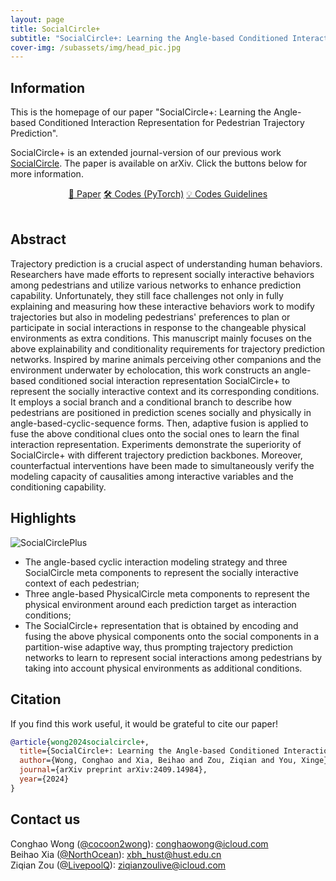 ```yaml
---
layout: page
title: SocialCircle+
subtitle: "SocialCircle+: Learning the Angle-based Conditioned Interaction Representation for Pedestrian Trajectory Prediction"
cover-img: /subassets/img/head_pic.jpg
---
```

<!--
 * @Author: Ziqian Zou
 * @Date: 2024-05-31 15:53:21
 * @LastEditors: Conghao Wong
 * @LastEditTime: 2024-09-29 10:02:52
 * @Description: file content
 * @Github: https://github.com/LivepoolQ
 * Copyright 2024 Ziqian Zou, All Rights Reserved.
-->

## Information

This is the homepage of our paper "SocialCircle+: Learning the Angle-based Conditioned Interaction Representation for Pedestrian Trajectory Prediction".

SocialCircle+ is an extended journal-version of our previous work [SocialCircle](https://github.com/cocoon2wong/SocialCircle). 
The paper is available on arXiv.
Click the buttons below for more information.

<div style="text-align: center;">
    <a class="btn btn-colorful btn-lg" href="https://arxiv.org/abs/2409.14984">📖 Paper</a>
    <!-- <a class="btn btn-colorful btn-lg" href="https://github.com/cocoon2wong/SocialCirclePlus">📖 Supplemental Materials (TBA)</a>
    <br><br> -->
    <a class="btn btn-colorful btn-lg" href="https://github.com/cocoon2wong/SocialCirclePlus">🛠️ Codes (PyTorch)</a>
    <a class="btn btn-colorful btn-lg" href="./guidelines">💡 Codes Guidelines</a>
    <br><br>
</div>

## Abstract

Trajectory prediction is a crucial aspect of understanding human behaviors.
Researchers have made efforts to represent socially interactive behaviors among pedestrians and utilize various networks to enhance prediction capability.
Unfortunately, they still face challenges not only in fully explaining and measuring how these interactive behaviors work to modify trajectories but also in modeling pedestrians' preferences to plan or participate in social interactions in response to the changeable physical environments as extra conditions.
This manuscript mainly focuses on the above explainability and conditionality requirements for trajectory prediction networks.
Inspired by marine animals perceiving other companions and the environment underwater by echolocation, this work constructs an angle-based conditioned social interaction representation SocialCircle+ to represent the socially interactive context and its corresponding conditions.
It employs a social branch and a conditional branch to describe how pedestrians are positioned in prediction scenes socially and physically in angle-based-cyclic-sequence forms.
Then, adaptive fusion is applied to fuse the above conditional clues onto the social ones to learn the final interaction representation.
Experiments demonstrate the superiority of SocialCircle+ with different trajectory prediction backbones.
Moreover, counterfactual interventions have been made to simultaneously verify the modeling capacity of causalities among interactive variables and the conditioning capability.

## Highlights

![SocialCirclePlus](./subassets/img/fig_method.png)

- The angle-based cyclic interaction modeling strategy and three SocialCircle meta components to represent the socially interactive context of each pedestrian;
- Three angle-based PhysicalCircle meta components to represent the physical environment around each prediction target as interaction conditions;
- The SocialCircle+ representation that is obtained by encoding and fusing the above physical components onto the social components in a partition-wise adaptive way, thus prompting trajectory prediction networks to learn to represent social interactions among pedestrians by taking into account physical environments as additional conditions.

## Citation

If you find this work useful, it would be grateful to cite our paper!

```bib
@article{wong2024socialcircle+,
  title={SocialCircle+: Learning the Angle-based Conditioned Interaction Representation for Pedestrian Trajectory Prediction},
  author={Wong, Conghao and Xia, Beihao and Zou, Ziqian and You, Xinge},
  journal={arXiv preprint arXiv:2409.14984},
  year={2024}
}
```

## Contact us

Conghao Wong ([@cocoon2wong](https://github.com/cocoon2wong)): conghaowong@icloud.com  
Beihao Xia ([@NorthOcean](https://github.com/NorthOcean)): xbh_hust@hust.edu.cn  
Ziqian Zou ([@LivepoolQ](https://github.com/LivepoolQ)): ziqianzoulive@icloud.com
